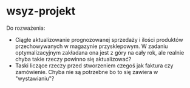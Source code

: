 # wsyz-projekt

Do rozważenia: 
- Ciągłe aktualizowanie prognozowanej sprzedaży i ilości produktów przechowywanych w magazynie przysklepowym. W zadaniu optymalizacyjnym zakładana ona jest z góry na cały rok, ale realnie chyba takie rzeczy powinno się aktualizować?
- Taski liczące rzeczy przed stworzeniem czegoś jak faktura czy zamówienie. Chyba nie są potrzebne bo to się zawiera w "wystawianiu"?